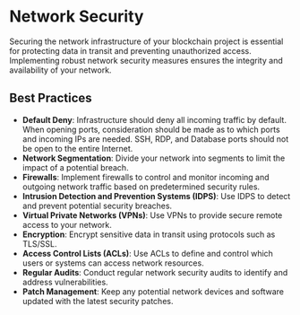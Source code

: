 # Network Security

Securing the network infrastructure of your blockchain project is essential for protecting data in transit and preventing unauthorized access. Implementing robust network security measures ensures the integrity and availability of your network.

## Best Practices

- **Default Deny**: Infrastructure should deny all incoming traffic by default. When opening ports, consideration should be made as to which ports and incoming IPs are needed. SSH, RDP, and Database ports should not be open to the entire Internet.
- **Network Segmentation**: Divide your network into segments to limit the impact of a potential breach.
- **Firewalls**: Implement firewalls to control and monitor incoming and outgoing network traffic based on predetermined security rules.
- **Intrusion Detection and Prevention Systems (IDPS)**: Use IDPS to detect and prevent potential security breaches.
- **Virtual Private Networks (VPNs)**: Use VPNs to provide secure remote access to your network.
- **Encryption**: Encrypt sensitive data in transit using protocols such as TLS/SSL.
- **Access Control Lists (ACLs)**: Use ACLs to define and control which users or systems can access network resources.
- **Regular Audits**: Conduct regular network security audits to identify and address vulnerabilities.
- **Patch Management**: Keep any potential network devices and software updated with the latest security patches.
